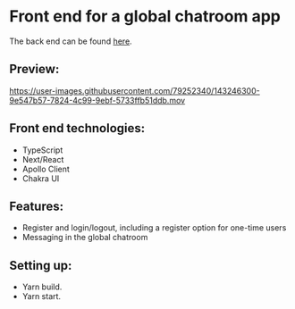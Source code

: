 # Front end for a global chatroom app

The back end can be found [here](https://github.com/gianniverstegen/chat_app_backend).

## Preview:

https://user-images.githubusercontent.com/79252340/143246300-9e547b57-7824-4c99-9ebf-5733ffb51ddb.mov

## Front end technologies:

- TypeScript
- Next/React
- Apollo Client
- Chakra UI

## Features:

- Register and login/logout, including a register option for one-time users
- Messaging in the global chatroom

## Setting up:

- Yarn build.
- Yarn start.

